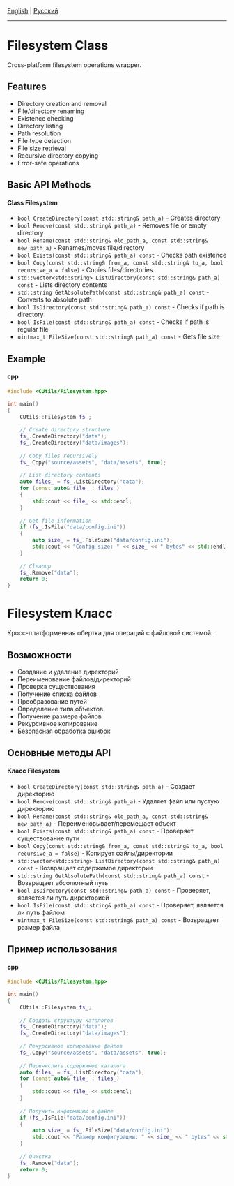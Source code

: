 [English](#en) | [Русский](#ru)

---

<a id="en"></a>
# Filesystem Class

Cross-platform filesystem operations wrapper.

## Features
- Directory creation and removal
- File/directory renaming
- Existence checking
- Directory listing
- Path resolution
- File type detection
- File size retrieval
- Recursive directory copying
- Error-safe operations

## Basic API Methods
#### Class Filesystem
- `bool CreateDirectory(const std::string& path_a)` - Creates directory
- `bool Remove(const std::string& path_a)` - Removes file or empty directory
- `bool Rename(const std::string& old_path_a, const std::string& new_path_a)` - Renames/moves file/directory
- `bool Exists(const std::string& path_a) const` - Checks path existence
- `bool Copy(const std::string& from_a, const std::string& to_a, bool recursive_a = false)` - Copies files/directories
- `std::vector<std::string> ListDirectory(const std::string& path_a) const` - Lists directory contents
- `std::string GetAbsolutePath(const std::string& path_a) const` - Converts to absolute path
- `bool IsDirectory(const std::string& path_a) const` - Checks if path is directory
- `bool IsFile(const std::string& path_a) const` - Checks if path is regular file
- `uintmax_t FileSize(const std::string& path_a) const` - Gets file size

## Example
#### cpp
```cpp
#include <CUtils/Filesystem.hpp>

int main()
{
    CUtils::Filesystem fs_;
    
    // Create directory structure
    fs_.CreateDirectory("data");
    fs_.CreateDirectory("data/images");
    
    // Copy files recursively
    fs_.Copy("source/assets", "data/assets", true);
    
    // List directory contents
    auto files_ = fs_.ListDirectory("data");
    for (const auto& file_ : files_) 
    {
        std::cout << file_ << std::endl;
    }
    
    // Get file information
    if (fs_.IsFile("data/config.ini")) 
    {
        auto size_ = fs_.FileSize("data/config.ini");
        std::cout << "Config size: " << size_ << " bytes" << std::endl;
    }
    
    // Cleanup
    fs_.Remove("data");
    return 0;
}
```

<a id="ru"></a>
# Filesystem Класс
Кросс-платформенная обертка для операций с файловой системой.

## Возможности
- Создание и удаление директорий
- Переименование файлов/директорий
- Проверка существования
- Получение списка файлов
- Преобразование путей
- Определение типа объектов
- Получение размера файлов
- Рекурсивное копирование
- Безопасная обработка ошибок

## Основные методы API
#### Класс Filesystem
- `bool CreateDirectory(const std::string& path_a)` - Создает директорию
- `bool Remove(const std::string& path_a)` - Удаляет файл или пустую директорию
- `bool Rename(const std::string& old_path_a, const std::string& new_path_a)` - Переименовывает/перемещает объект
- `bool Exists(const std::string& path_a) const` - Проверяет существование пути
- `bool Copy(const std::string& from_a, const std::string& to_a, bool recursive_a = false)` - Копирует файлы/директории
- `std::vector<std::string> ListDirectory(const std::string& path_a) const` - Возвращает содержимое директории
- `std::string GetAbsolutePath(const std::string& path_a) const` - Возвращает абсолютный путь
- `bool IsDirectory(const std::string& path_a) const` - Проверяет, является ли путь директорией
- `bool IsFile(const std::string& path_a) const` - Проверяет, является ли путь файлом
- `uintmax_t FileSize(const std::string& path_a) const` - Возвращает размер файла

## Пример использования
#### cpp
```cpp
#include <CUtils/Filesystem.hpp>

int main()
{
    CUtils::Filesystem fs_;
    
    // Создать структуру каталогов
    fs_.CreateDirectory("data");
    fs_.CreateDirectory("data/images");
    
    // Рекурсивное копирование файлов
    fs_.Copy("source/assets", "data/assets", true);
    
    // Перечислить содержимое каталога
    auto files_ = fs_.ListDirectory("data");
    for (const auto& file_ : files_) 
    {
        std::cout << file_ << std::endl;
    }
    
    // Получить информацию о файле
    if (fs_.IsFile("data/config.ini")) 
    {
        auto size_ = fs_.FileSize("data/config.ini");
        std::cout << "Размер конфигурации: " << size_ << " bytes" << std::endl;
    }
    
    // Очистка
    fs_.Remove("data");
    return 0;
}
```